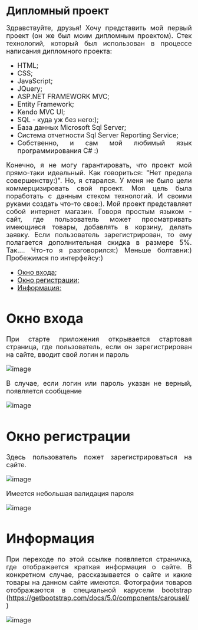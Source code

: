 <h1>Дипломный проект</h1>
<div style="font-size: large; text-align: justify;">Здравствуйте, друзья! Хочу представить мой первый проект (он же был моим дипломным проектом). Стек технологий, который был использован в процессе написания дипломного проекта:
  <ul>
    <li>HTML;</li>
    <li>CSS;</li>
    <li>JavaScript;</li>
    <li>JQuery;</li>
    <li>ASP.NET FRAMEWORK MVC;</li>
    <li>Entity Framework;</li>
    <li>Kendo MVC UI;</li>
    <li>SQL - куда уж без него:);</li>
    <li>База данных Microsoft Sql Server;</li>
    <li>Система отчетности Sql Server Reporting Service;</li>
    <li>Собственно, и сам мой любимый язык программирования C# :)</li>
  </ul>
Конечно, я не могу гарантировать, что проект мой прямо-таки идеальный. Как говориться: "Нет предела совершенству:)". Но, я старался. У меня не было цели коммерцизировать свой проект. Моя цель была поработать с данным стеком технологий. И своими руками создать что-то свое:). Мой проект представляет собой интернет магазин. Говоря простым языком - сайт, где пользователь может просматривать имеющиеся товары, добавлять в корзину, делать заявку. Если пользователь зарегистрирован, то ему полагается дополнительная скидка в размере 5%. Так.... Что-то я разговорился:) Меньше болтавни:) Пробежимся по интерфейсу:)
<ul>
  <li><a href="#Autentification">Окно входа;</a></li>
  <li><a href="#Registration">Окно регистрации;</a></li>
  <li><a href="#Information">Информация;</a></li>
</ul>
<h1 id="Autentification">Окно входа</h1>
<p>При старте приложения открывается стартовая страница, где пользователь, если он зарегистрирован на сайте, вводит свой логин и пароль</p>
  
![image](https://github.com/Marat1988/Graduation_project_at_the_academy/assets/108996479/643f987f-7a71-4e18-b6e6-dd60019c35e1)

<p>В случае, если логин или пароль указан не верный, появляется сообщение</p>

![image](https://github.com/Marat1988/Graduation_project_at_the_academy/assets/108996479/1f5c045c-fffb-4468-8d9b-0263bdb74f5f)

<h1 id="Registration">Окно регистрации</h1>
<p>Здесь пользователь пожет зарегистрироваться на сайте.</p>

![image](https://github.com/Marat1988/Graduation_project_at_the_academy/assets/108996479/15955260-9871-4d14-96e3-c8d086c4eed7)

<p>Имеется небольшая валидация пароля</p>

![image](https://github.com/Marat1988/Graduation_project_at_the_academy/assets/108996479/80bfcc23-6882-44ea-b87d-daed26c3fc12)

<h1 id="Information">Информация</h1>

При переходе по этой ссылке появляется страничка, где отображается краткая информация о сайте. В конкретном случае, рассказывается о сайте и какие товары на данном сайте имеются. Фотографии товаров отображаются в специальной карусели bootstrap (https://getbootstrap.com/docs/5.0/components/carousel/)

![image](https://github.com/Marat1988/Graduation_project_at_the_academy/assets/108996479/7062a233-e46b-4753-82c7-d6efd6d18031)

  
</div>
